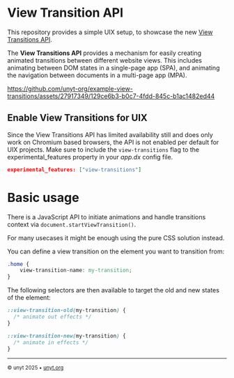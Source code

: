 # View Transition API

This repository provides a simple UIX setup, to showcase the new [View Transitions API](https://developer.mozilla.org/en-US/docs/Web/API/View_Transitions_API).


The **View Transitions API** provides a mechanism for easily creating animated transitions between different website views. This includes animating between DOM states in a single-page app (SPA), and animating the navigation between documents in a multi-page app (MPA).


https://github.com/unyt-org/example-view-transitions/assets/27917349/129ce6b3-b0c7-4fdd-845c-b1ac1482ed44


## Enable View Transitions for UIX

Since the View Transitions API has limited availability still and does only work on Chromium based browsers, the API is not enabled per default for UIX projects. Make sure to include the `view-transitions` flag to the experimental_features property in your *app.dx* config file.

```json
experimental_features: ["view-transitions"]
```

# Basic usage
There is a JavaScript API to initiate animations and handle transitions context via `document.startViewTransition()`.

For many usecases it might be enough using the pure CSS solution instead. 

You can define a view transition on the element you want to transition from:

```CSS
.home {
	view-transition-name: my-transition;
}
```

The following selectors are then available to target the old and new states of the element:

```CSS
::view-transition-old(my-transition) {
  /* animate out effects */
}

::view-transition-new(my-transition) {
  /* animate in effects */
}
```

---

<sub>&copy; unyt 2025 • [unyt.org](https://unyt.org)</sub>
